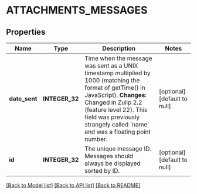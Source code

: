# ATTACHMENTS_MESSAGES

## Properties
Name | Type | Description | Notes
------------ | ------------- | ------------- | -------------
**date_sent** | **INTEGER_32** | Time when the message was sent as a UNIX timestamp multiplied by 1000 (matching the format of getTime() in JavaScript).  **Changes**: Changed in Zulip 2.2 (feature level 22).  This field was previously strangely called &#x60;name&#x60; and was a floating point number.  | [optional] [default to null]
**id** | **INTEGER_32** | The unique message ID.  Messages should always be displayed sorted by ID.  | [optional] [default to null]

[[Back to Model list]](../README.md#documentation-for-models) [[Back to API list]](../README.md#documentation-for-api-endpoints) [[Back to README]](../README.md)


